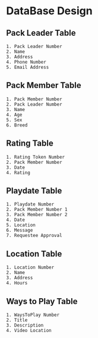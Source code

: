 # DataBase Design

## Pack Leader Table
	1. Pack Leader Number
	2. Name
	3. Address
	4. Phone Number
	5. Email Address
	
## Pack Member Table
    1. Pack Member Number
    2. Pack Leader Number
    3. Name
    4. Age
    5. Sex
    6. Breed
    
## Rating Table
    1. Rating Token Number
    2. Pack Member Number
    3. Date
    4. Rating
    
## Playdate Table
    1. Playdate Number
    2. Pack Member Number 1
    3. Pack Member Number 2
    4. Date
    5. Location
    6. Message  
    7. Requestee Approval
    
## Location Table
    1. Location Number
    2. Name
    3. Address
    4. Hours  
    
## Ways to Play Table 
    1. WaysToPlay Number
    2. Title
    3. Description
    4. Video Location     
    
